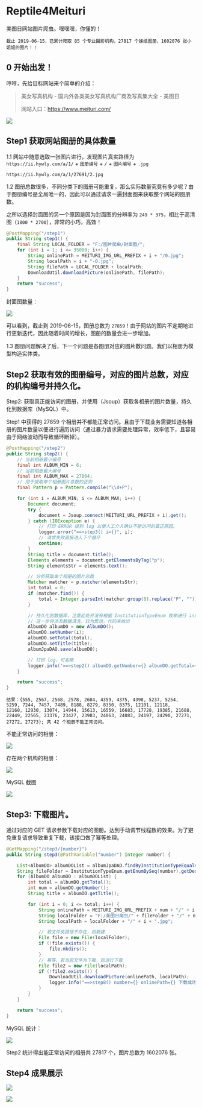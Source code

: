 # Reptile4Meituri

美图日网站图片爬虫。嘿嘿嘿，你懂的！

`截止 2019-06-15，已累计爬取 85 个专业摄影机构，27817 个妹纸图册，1602076 张小姐姐的图片！！`

## 0 开始出发！

哼哼，先给目标网站来个简单的介绍：

> 美女写真机构 - 国内外各类美女写真机构厂商及写真集大全 -  美图日
>
> 网站入口：https://www.meituri.com/

![](readme/readme00.png)

## Step1 获取网站图册的具体数量
1.1 网站中随意选取一张图片进行，发现图片真实路径为 `https://ii.hywly.com/a/1/` + `图册编号` + `/` + `图片编号` + `.jpg`
```
https://ii.hywly.com/a/1/27691/2.jpg
```

1.2 图册总数很多，不同分类下的图册可能重复，那么实际数量究竟有多少呢？由于图册编号是全局唯一的，因此可以通过请求一遍封面图来获取整个网站的图册数。

之所以选择封面图的另一个原因是因为封面图的分辨率为 `249 * 375`，相比于高清图（`1800 * 2700`），非常的小巧，高效！

```java
@PostMapping("/step1")
public String step1() {
    final String LOCAL_FOLDER = "F:/图片爬虫/封面图/";
    for (int i = 1; i <= 35000; i++) {
        String onlinePath = MEITURI_IMG_URL_PREFIX + i + "/0.jpg";
        String localPath = i + "-0.jpg";
        String filePath = LOCAL_FOLDER + localPath;
        DownloadUtil.downloadPicture(onlinePath, filePath);
    }
    return "success";
}
```
封面图数量：

![](readme/readme01.png)

可以看到，截止到 2019-06-15，图册总数为 `27859`！由于网站的图片不定期地进行更新迭代，因此随着时间的增长，图册的数量会进一步增加。

1.3 图册问题解决了后，下一个问题是各图册对应的图片数问题。我们以相册为模型构造实体类。

## Step2 获取有效的图册编号，对应的图片总数，对应的机构编号并持久化。

Step2: 获取真正能访问的图册，并使用（Jsoup）获取各相册的图片数量，持久化到数据库（MySQL）中。

Step1 中获得的 27859 个相册并不都能正常访问。且由于下载业务需要知道各相册的图片数量以便进行遍历访问（通过暴力请求需要处理异常，效率低下，且容易由于网络波动而导致循环断掉）。

```java
@PostMapping("/step2")
public String step2() {
    // 当前相册最小编号
    final int ALBUM_MIN = 6;
    // 当前相册最大编号
    final int ALBUM_MAX = 27864;
    // 用于提取单个相册图片总数的正则
    final Pattern p = Pattern.compile("\\d+P");

    for (int i = ALBUM_MIN; i <= ALBUM_MAX; i++) {
        Document document;
        try {
            document = Jsoup.connect(MEITURI_URL_PREFIX + i).get();
        } catch (IOException e) {
            // 打印 ERROR 级别 log 以便人工介入确认不能访问的真正原因。
            logger.error("==>step3() i={}", i);
            // 请求失败直接进入下个循环
            continue;
        }
        String title = document.title();
        Elements elements = document.getElementsByTag("p");
        String elementsStr = elements.text();

        // 分析获取单个相册的图片总数
        Matcher matcher = p.matcher(elementsStr);
        int total = 0;
        if (matcher.find()) {
            total = Integer.parseInt(matcher.group(0).replace("P", ""));
        }

        // 持久化到数据库，注意此处并没有根据 InstitutionTypeEnum 枚举进行 institutionType 的赋值，
        // 这一步将涉及数据清洗，较为繁琐，代码未给出
        AlbumDO albumDO = new AlbumDO();
        albumDO.setNumber(i);
        albumDO.setTotal(total);
        albumDO.setTitle(title);
        albumJpaDAO.save(albumDO);

        // 打印 log，可省略
        logger.info("==>step2() albumDO.getNumber={} albumDO.getTotal={} albumDO.getTitle={}", albumDO.getNumber(), albumDO.getTotal(), albumDO.getTitle());
    }

    return "success";
}
```

```
结果：{555, 2567, 2568, 2578, 2684, 4359, 4375, 4398, 5237, 5254,
5259, 7244, 7457, 7489, 8188, 8279, 8350, 8375, 12101, 12118,
12160, 12930, 13074, 14944, 15613, 16559, 16683, 17728, 19385, 21688,
22449, 22565, 23376, 23427, 23983, 24063, 24083, 24197, 24290, 27271,
27272, 27273}; 共 42 个相册不能正常访问。
```

不能正常访问的相册：

![](readme/readme03.png)

存在两个机构的相册：

![](readme/readme08.png)

MySQL 截图

![](readme/readme04.png)

## Step3: 下载图片。
通过对应的 GET 请求参数下载对应的图册。达到手动调节线程数的效果。为了避免重复请求导致重复下载，该接口做了幂等处理。

```java
@GetMapping("/step3/{number}")
public String step3(@PathVariable("number") Integer number) {

    List<AlbumDO> albumDOList = albumJpaDAO.findByInstitutionTypeEquals(number);
    String fileFolder = InstitutionTypeEnum.getEnumBySeq(number).getDesc();
    for (AlbumDO albumDO : albumDOList) {
        int total = albumDO.getTotal();
        int num = albumDO.getNumber();
        String title = albumDO.getTitle();

        for (int i = 0; i <= total; i++) {
            String onlinePath = MEITURI_IMG_URL_PREFIX + num + "/" + i + ".jpg";
            String localFolder = "F:/美图日爬虫/" + fileFolder + "/" + num + "-" + title;
            String localPath = localFolder + "/" + i + ".jpg";

            // 若文件夹路径不存在，则新建
            File file = new File(localFolder);
            if (!file.exists()) {
                file.mkdirs();
            }
            // 幂等，若当前文件为下载，则进行下载
            File file2 = new File(localPath);
            if (!file2.exists()) {
                DownloadUtil.downloadPicture(onlinePath, localPath);
                logger.info("==>step8() number={} onlinePath={} 下载成功", number, onlinePath);
            }
        }
    }

    return "success";
}
```

MySQL 统计：

![](readme/readme05.png)

Step2 统计得出能正常访问的相册共 27817 个，图片总数为 1602076 张。

## Step4 成果展示

![](readme/readme06.png)

![](readme/readme07.png)